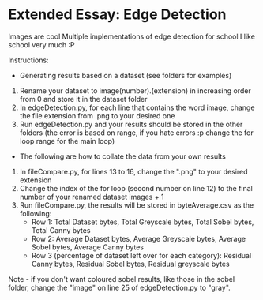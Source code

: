 # Extended Essay: Edge Detection
 Images are cool
 Multiple implementations of edge detection for school
 I like school very much :P

 Instructions:
 - Generating results based on a dataset (see folders for examples)
 1. Rename your dataset to image(number).(extension) in increasing order from 0 and store it in the dataset folder
 2. In edgeDetection.py, for each line that contains the word image, change the file extension from .png to your desired one
 3. Run edgeDetection.py and your results should be stored in the other folders (the error is based on range, if you hate errors :p change the for loop range for the main loop)
 
 - The following are how to collate the data from your own results
 1. In fileCompare.py, for lines 13 to 16, change the ".png" to your desired extension
 2. Change the index of the for loop (second number on line 12) to the final number of your renamed dataset images + 1
 3. Run fileCompare.py, the results will be stored in byteAverage.csv as the following:
    - Row 1: Total Dataset bytes, Total Greyscale bytes, Total Sobel bytes, Total Canny bytes
    - Row 2: Average Dataset bytes, Average Greyscale bytes, Average Sobel bytes, Average Canny bytes
    - Row 3 (percentage of dataset left over for each category): Residual Canny bytes, Residual Sobel bytes, Residual greyscale bytes 
 

 Note - if you don't want coloured sobel results, like those in the sobel folder, change the "image" on line 25 of edgeDetection.py to "gray".


